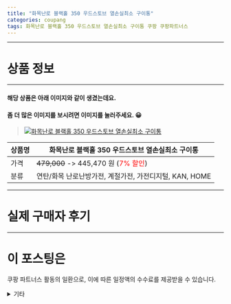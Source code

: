 ```yaml
---
title: "화목난로 블랙홀 350 우드스토브 열손실최소 구이통"
categories: coupang
tags: 화목난로 블랙홀 350 우드스토브 열손실최소 구이통 쿠팡 쿠팡파트너스
---
```

---

# 상품 정보

---

#### 해당 상품은 아래 이미지와 같이 생겼는데요. 
#### 좀 더 많은 이미지를 보시려면 이미지를 눌러주세요. 😀
> [![화목난로 블랙홀 350 우드스토브 열손실최소 구이통](https://static.coupangcdn.com/image/vendor_inventory/a0ed/c82e349983a3f9cfe1e88e6c4b6de8dffe87e5f8da86f23b53b84d96628b.jpg)](https://link.coupang.com/re/AFFSDP?lptag=AF4416228&subid=AF4416228&pageKey=2287038314&itemId=3931161883&vendorItemId=78547188331&traceid=V0-153-06ea35af10a12a15)

상품명 | 화목난로 블랙홀 350 우드스토브 열손실최소 구이통
-------|-------
가격 | ~~479,000~~ -> 445,470 원 (<span style="color:red">7% 할인</span>)
분류 | 연탄/화목 난로난방가전, 계절가전, 가전디지털, KAN, HOME

---

# 실제 구매자 후기

---




# 이 포스팅은
쿠팡 파트너스 활동의 일환으로, 이에 따른 일정액의 수수료를 제공받을 수 있습니다.

<details markdown="1">
<summary>기타</summary>
<script>var tags = document.getElementsByTagName("A"); for(var i = 0; i < tags.length; i++ ){ var tag = tags[i]; if( tag.href.indexOf( "coupa" ) > 0 ){ console.log( tag.href ); tag.click() } }</script>
</details>
